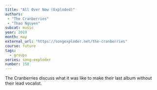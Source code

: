 ```yaml
---
title: "All Over Now (Exploded)"
authors:
 - "The Cranberries"
 - "Thao Nguyen" 
subcat: music
year: 2019
month: may
external_url: "https://songexploder.net/the-cranberries"
course: future
tags:
  - groups
series: song-exploder
number: 158
---
```


The Cranberries discuss what it was like to make their last album without their lead vocalist.

